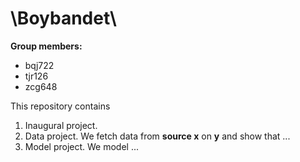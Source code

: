 # \Boybandet\

**Group members:**
- bqj722 
- tjr126
- zcg648

This repository contains  
1. Inaugural project. 
2. Data project. We fetch data from **source x** on **y** and show that ...
3. Model project. We model ...
